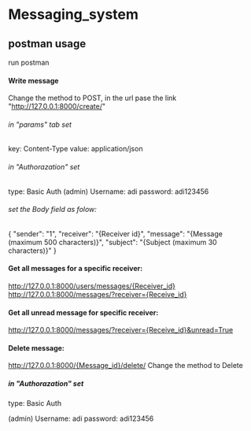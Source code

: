 # Messaging_system
 

## postman usage

run postman

#### Write message
Change the method to POST, in the url pase the link "http://127.0.0.1:8000/create/"

###### in "params" tab set 
key: Content-Type 
value: application/json
###### in "Authorazation" set
type: Basic Auth
(admin)
Username: adi
password: adi123456

###### set the Body field as folow:

{
    "sender": "1",
    "receiver": "{Receiver id}",
    "message": "{Message (maximum 500 characters)}",
    "subject": "{Subject (maximum 30 characters)}"
}

#### Get all messages for a specific receiver:
http://127.0.0.1:8000/users/messages/{Receiver_id}
http://127.0.0.1:8000/messages/?receiver={Receive_id}

#### Get all unread message for specific receiver:
http://127.0.0.1:8000/messages/?receiver={Receive_id}&unread=True 

#### Delete message:
http://127.0.0.1:8000/{Message_id}/delete/
Change the method to Delete

##### in "Authorazation" set
type: Basic Auth

(admin)
Username: adi
password: adi123456




